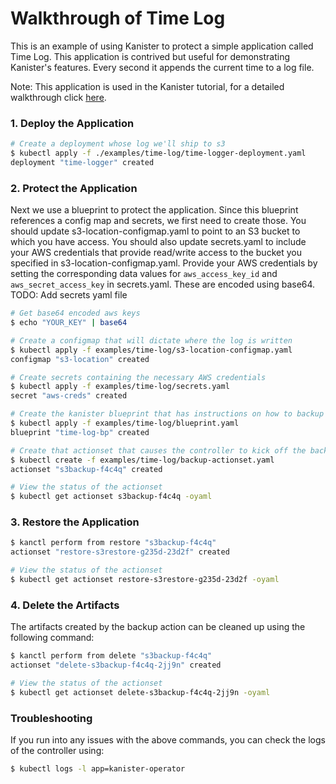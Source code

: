 # Walkthrough of Time Log

This is an example of using Kanister to protect a simple application called Time Log. This application is contrived but useful for demonstrating Kanister's features. Every second it appends the current time to a log file.

Note: This application is used in the Kanister tutorial, for a detailed walkthrough click [here](https://docs.kanister.io/tutorial.html#tutorial).

### 1. Deploy the Application

```bash
# Create a deployment whose log we'll ship to s3
$ kubectl apply -f ./examples/time-log/time-logger-deployment.yaml
deployment "time-logger" created
```

### 2. Protect the Application

Next we use a blueprint to protect the application. Since this blueprint references a config map and secrets, we first need to create those. You should update s3-location-configmap.yaml to point to an S3 bucket to which you have access. You should also update secrets.yaml to include your AWS credentials that provide read/write access to the bucket you specified in s3-location-configmap.yaml. Provide your AWS credentials by setting the corresponding data values for `aws_access_key_id` and `aws_secret_access_key` in secrets.yaml. These are encoded using base64. TODO: Add secrets yaml file

```bash
# Get base64 encoded aws keys
$ echo "YOUR_KEY" | base64

# Create a configmap that will dictate where the log is written
$ kubectl apply -f examples/time-log/s3-location-configmap.yaml
configmap "s3-location" created

# Create secrets containing the necessary AWS credentials
$ kubectl apply -f examples/time-log/secrets.yaml
secret "aws-creds" created

# Create the kanister blueprint that has instructions on how to backup the log
$ kubectl apply -f examples/time-log/blueprint.yaml
blueprint "time-log-bp" created

# Create that actionset that causes the controller to kick off the backup
$ kubectl create -f examples/time-log/backup-actionset.yaml
actionset "s3backup-f4c4q" created

# View the status of the actionset
$ kubectl get actionset s3backup-f4c4q -oyaml
```

### 3. Restore the Application

```bash
$ kanctl perform from restore "s3backup-f4c4q"
actionset "restore-s3restore-g235d-23d2f" created

# View the status of the actionset
$ kubectl get actionset restore-s3restore-g235d-23d2f -oyaml
```

### 4. Delete the Artifacts

The artifacts created by the backup action can be cleaned up using the following command:

```bash
$ kanctl perform from delete "s3backup-f4c4q"
actionset "delete-s3backup-f4c4q-2jj9n" created

# View the status of the actionset
$ kubectl get actionset delete-s3backup-f4c4q-2jj9n -oyaml
```

### Troubleshooting

If you run into any issues with the above commands, you can check the logs of the controller using:
```bash
$ kubectl logs -l app=kanister-operator
```
